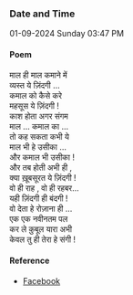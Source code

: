 ### Date and Time

01-09-2024 Sunday 03:47 PM

#### Poem

माल ही माल कमाने में  <br />
व्यस्त ये ज़िंदगी ... <br />
कमाल को कैसे करे  <br />
महसूस ये ज़िंदगी ! <br />
काश होता अगर संगम  <br />
माल ... कमाल का ... <br />
तो कह सकता कभी ये  <br />
माल भी हे उसीका ... <br />
और कमाल भी उसीका ! <br />
और तब होती अभी ही , <br />
क्या ख़ूबसूरत ये ज़िंदगी ! <br />
वो ही राह , वो ही रहबर... <br />
यही ज़िंदगी ही बंदगी ! <br />
वो देता हे रोज़ाना ही ... <br />
एक एक नवीनतम पल  <br />
कर ले क़ुबूल यारा अभी  <br />
केवल तु ही तेरा हे संगी !

#### Reference

* [Facebook](https://www.facebook.com/share/p/eokzKP2gvRYNrDcM/)
